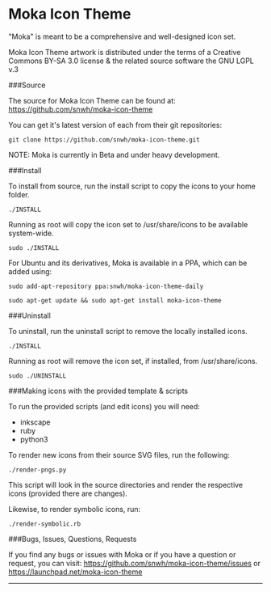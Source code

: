 Moka Icon Theme
===============

"Moka" is meant to be a comprehensive and well-designed icon set.

Moka Icon Theme artwork is distributed under the terms of a Creative Commons BY-SA 3.0 license & the related source software the GNU LGPL v.3

###Source

The source for Moka Icon Theme can be found at: https://github.com/snwh/moka-icon-theme

You can get it's latest version of each from their git repositories:

    git clone https://github.com/snwh/moka-icon-theme.git

NOTE: Moka is currently in Beta and under heavy development.

###Install

To install from source, run the install script to copy the icons to your home folder. 

    ./INSTALL

Running as root will copy the icon set to  /usr/share/icons to be available system-wide.
    
    sudo ./INSTALL

For Ubuntu and its derivatives, Moka is available in a PPA, which can be added using:

    sudo add-apt-repository ppa:snwh/moka-icon-theme-daily 

    sudo apt-get update && sudo apt-get install moka-icon-theme

###Uninstall

To uninstall, run the uninstall script to remove the locally installed icons. 

    ./INSTALL

Running as root will remove the icon set, if installed, from /usr/share/icons.
    
    sudo ./UNINSTALL

###Making icons with the provided template & scripts

To run the provided scripts (and edit icons) you will need:

 * inkscape
 * ruby
 * python3

To render new icons from their source SVG files, run the following:

    ./render-pngs.py

This script will look in the source directories and render the respective icons (provided there are changes).

Likewise, to render symbolic icons, run:

    ./render-symbolic.rb

###Bugs, Issues, Questions, Requests

If you find any bugs or issues with Moka or if you have a question or request, you can visit: https://github.com/snwh/moka-icon-theme/issues or https://launchpad.net/moka-icon-theme

-----------